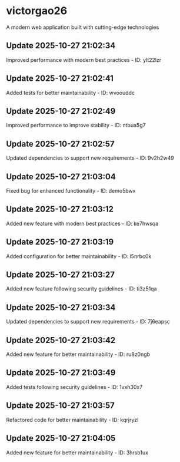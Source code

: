 # victorgao26
A modern web application built with cutting-edge technologies

## Update 2025-10-27 21:02:34
Improved performance with modern best practices - ID: ylt22lzr


## Update 2025-10-27 21:02:41
Added tests for better maintainability - ID: wvoouddc


## Update 2025-10-27 21:02:49
Improved performance to improve stability - ID: ntbua5g7


## Update 2025-10-27 21:02:57
Updated dependencies to support new requirements - ID: 9v2h2w49


## Update 2025-10-27 21:03:04
Fixed bug for enhanced functionality - ID: demo5bwx


## Update 2025-10-27 21:03:12
Added new feature with modern best practices - ID: ke7hwsqa


## Update 2025-10-27 21:03:19
Added configuration for better maintainability - ID: l5nrbc0k


## Update 2025-10-27 21:03:27
Added new feature following security guidelines - ID: ti3z51qa


## Update 2025-10-27 21:03:34
Updated dependencies to support new requirements - ID: 7j6eapsc


## Update 2025-10-27 21:03:42
Added new feature for better maintainability - ID: ru8z0ngb


## Update 2025-10-27 21:03:49
Added tests following security guidelines - ID: 1vxh30x7


## Update 2025-10-27 21:03:57
Refactored code for better maintainability - ID: kqrjryzl


## Update 2025-10-27 21:04:05
Added new feature for better maintainability - ID: 3hrsb1ux

